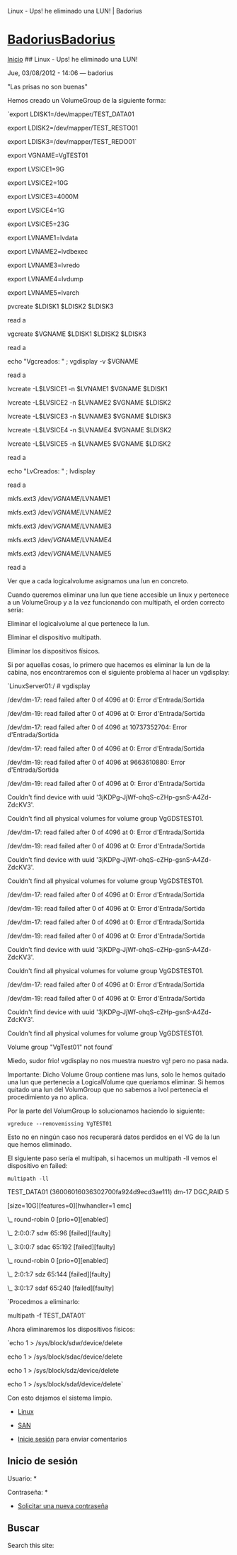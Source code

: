 





Linux - Ups! he eliminado una LUN! | Badorius


















# [BadoriusBadorius](/ "Badorius")

 
 

[Inicio](/) ## Linux - Ups! he eliminado una LUN!

 

Jue, 03/08/2012 - 14:06 — badorius

"Las prisas no son buenas"


Hemos creado un VolumeGroup de la siguiente forma:  

 `export LDISK1=/dev/mapper/TEST_DATA01  

export LDISK2=/dev/mapper/TEST_RESTO01  

export LDISK3=/dev/mapper/TEST_REDO01`


export VGNAME=VgTEST01  

export LVSICE1=9G  

export LVSICE2=10G  

export LVSICE3=4000M  

export LVSICE4=1G  

export LVSICE5=23G


export LVNAME1=lvdata  

export LVNAME2=lvdbexec  

export LVNAME3=lvredo  

export LVNAME4=lvdump  

export LVNAME5=lvarch


pvcreate $LDISK1 $LDISK2 $LDISK3  

read a  

vgcreate $VGNAME $LDISK1 $LDISK2 $LDISK3  

read a  

echo "Vgcreados: " ; vgdisplay -v $VGNAME  

read a


lvcreate -L$LVSICE1 -n $LVNAME1 $VGNAME $LDISK1  

lvcreate -L$LVSICE2 -n $LVNAME2 $VGNAME $LDISK2  

lvcreate -L$LVSICE3 -n $LVNAME3 $VGNAME $LDISK3  

lvcreate -L$LVSICE4 -n $LVNAME4 $VGNAME $LDISK2  

lvcreate -L$LVSICE5 -n $LVNAME5 $VGNAME $LDISK2


read a  

echo "LvCreados: " ; lvdisplay  

read a  

mkfs.ext3 /dev/$VGNAME/$LVNAME1  

mkfs.ext3 /dev/$VGNAME/$LVNAME2  

mkfs.ext3 /dev/$VGNAME/$LVNAME3  

mkfs.ext3 /dev/$VGNAME/$LVNAME4  

mkfs.ext3 /dev/$VGNAME/$LVNAME5  

read a



Ver que a cada logicalvolume asignamos una lun en concreto.


Cuando queremos eliminar una lun que tiene accesible un linux y pertenece a un VolumeGroup y a la vez funcionando con multipath, el orden correcto sería:


Eliminar el logicalvolume al que pertenece la lun.  

Eliminar el dispositivo multipath.  

Eliminar los dispositivos físicos.


Si por aquellas cosas, lo primero que hacemos es eliminar la lun de la cabina, nos encontraremos con el siguiente problema al hacer un vgdisplay:  

 `LinuxServer01:/ # vgdisplay  

 /dev/dm-17: read failed after 0 of 4096 at 0: Error d'Entrada/Sortida  

 /dev/dm-19: read failed after 0 of 4096 at 0: Error d'Entrada/Sortida  

 /dev/dm-17: read failed after 0 of 4096 at 10737352704: Error d'Entrada/Sortida  

 /dev/dm-17: read failed after 0 of 4096 at 0: Error d'Entrada/Sortida  

 /dev/dm-19: read failed after 0 of 4096 at 9663610880: Error d'Entrada/Sortida  

 /dev/dm-19: read failed after 0 of 4096 at 0: Error d'Entrada/Sortida  

 Couldn't find device with uuid '3jKDPg-JjWf-ohqS-cZHp-gsnS-A4Zd-ZdcKV3'.  

 Couldn't find all physical volumes for volume group VgGDSTEST01.  

 /dev/dm-17: read failed after 0 of 4096 at 0: Error d'Entrada/Sortida  

 /dev/dm-19: read failed after 0 of 4096 at 0: Error d'Entrada/Sortida  

 Couldn't find device with uuid '3jKDPg-JjWf-ohqS-cZHp-gsnS-A4Zd-ZdcKV3'.  

 Couldn't find all physical volumes for volume group VgGDSTEST01.  

 /dev/dm-17: read failed after 0 of 4096 at 0: Error d'Entrada/Sortida  

 /dev/dm-19: read failed after 0 of 4096 at 0: Error d'Entrada/Sortida  

 /dev/dm-17: read failed after 0 of 4096 at 0: Error d'Entrada/Sortida  

 /dev/dm-19: read failed after 0 of 4096 at 0: Error d'Entrada/Sortida  

 Couldn't find device with uuid '3jKDPg-JjWf-ohqS-cZHp-gsnS-A4Zd-ZdcKV3'.  

 Couldn't find all physical volumes for volume group VgGDSTEST01.  

 /dev/dm-17: read failed after 0 of 4096 at 0: Error d'Entrada/Sortida  

 /dev/dm-19: read failed after 0 of 4096 at 0: Error d'Entrada/Sortida  

 Couldn't find device with uuid '3jKDPg-JjWf-ohqS-cZHp-gsnS-A4Zd-ZdcKV3'.  

 Couldn't find all physical volumes for volume group VgGDSTEST01.  

 Volume group "VgTest01" not found`


Miedo, sudor frio! vgdisplay no nos muestra nuestro vg! pero no pasa nada.


Importante: Dicho Volume Group contiene mas luns, solo le hemos quitado una lun que pertenecía a LogicalVolume que queríamos eliminar. Si hemos quitado una lun del VolumGroup que no sabemos a lvol pertenecía el procedimiento ya no aplica.


Por la parte del VolumGroup lo solucionamos haciendo lo siguiente:  

 `vgreduce --removemissing VgTEST01`


Esto no en ningún caso nos recuperará datos perdidos en el VG de la lun que hemos eliminado.


El siguiente paso sería el multipah, si hacemos un multipath -ll vemos el dispositivo en failed:  

 `multipath -ll` 


TEST\_DATA01 (36006016036302700fa924d9ecd3ae111) dm-17 DGC,RAID 5  

[size=10G][features=0][hwhandler=1 emc]  

\\_ round-robin 0 [prio=0][enabled]  

 \\_ 2:0:0:7 sdw 65:96 [failed][faulty]  

 \\_ 3:0:0:7 sdac 65:192 [failed][faulty]  

\\_ round-robin 0 [prio=0][enabled]  

 \\_ 2:0:1:7 sdz 65:144 [failed][faulty]  

 \\_ 3:0:1:7 sdaf 65:240 [failed][faulty]  




 `Procedmos a eliminarlo:  

multipath -f TEST_DATA01`


Ahora eliminaremos los dispositivos físicos:  

 `echo 1 > /sys/block/sdw/device/delete  

echo 1 > /sys/block/sdac/device/delete  

echo 1 > /sys/block/sdz/device/delete  

echo 1 > /sys/block/sdaf/device/delete`


Con esto dejamos el sistema limpio.





* [Linux](/?q=taxonomy/term/2)
* [SAN](/?q=taxonomy/term/3)


* [Inicie sesión](/?q=user/login&destination=comment%2Freply%2F74%23comment-form) para enviar comentarios





 


## Inicio de sesión




Usuario: *



Contraseña: *



* [Solicitar una nueva contraseña](/?q=user/password "Solicita una contraseña nueva por correo electrónico.")






## Buscar





Search this site: 










 




